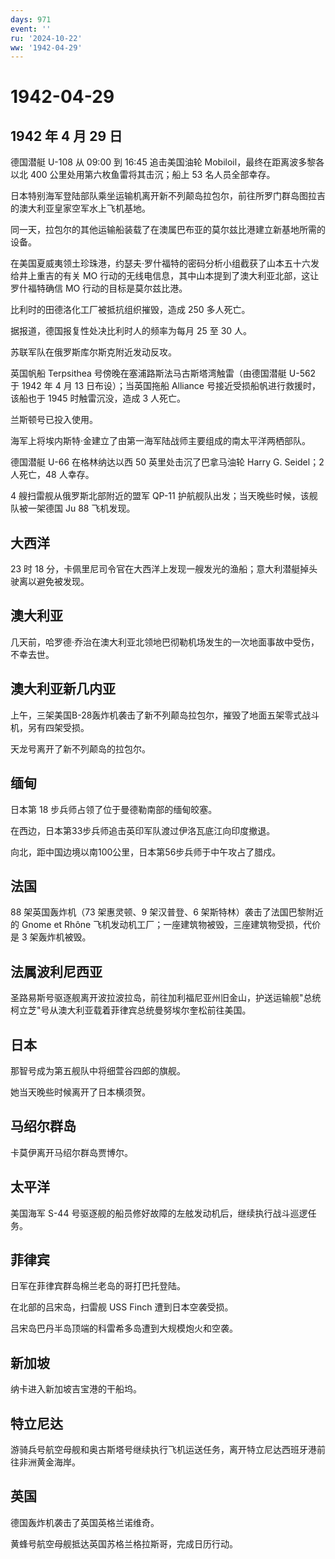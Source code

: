 ```yaml
---
days: 971
event: ''
ru: '2024-10-22'
ww: '1942-04-29'
---
```


# 1942-04-29

## 1942 年 4 月 29 日

德国潜艇 U-108 从 09:00 到 16:45 追击美国油轮
Mobiloil，最终在距离波多黎各以北 400 公里处用第六枚鱼雷将其击沉；船上 53
名人员全部幸存。

日本特别海军登陆部队乘坐运输机离开新不列颠岛拉包尔，前往所罗门群岛图拉吉的澳大利亚皇家空军水上飞机基地。

同一天，拉包尔的其他运输船装载了在澳属巴布亚的莫尔兹比港建立新基地所需的设备。

在美国夏威夷领土珍珠港，约瑟夫·罗什福特的密码分析小组截获了山本五十六发给井上重吉的有关
MO 行动的无线电信息，其中山本提到了澳大利亚北部，这让罗什福特确信 MO
行动的目标是莫尔兹比港。

比利时的田德洛化工厂被抵抗组织摧毁，造成 250 多人死亡。

据报道，德国报复性处决比利时人的频率为每月 25 至 30 人。

苏联军队在俄罗斯库尔斯克附近发动反攻。

英国帆船 Terpsithea 号傍晚在塞浦路斯法马古斯塔湾触雷（由德国潜艇 U-562
于 1942 年 4 月 13 日布设）；当英国拖船 Alliance
号接近受损船帆进行救援时，该船也于 1945 时触雷沉没，造成 3 人死亡。

兰斯顿号已投入使用。

海军上将埃内斯特·金建立了由第一海军陆战师主要组成的南太平洋两栖部队。

德国潜艇 U-66 在格林纳达以西 50 英里处击沉了巴拿马油轮 Harry G.
Seidel；2 人死亡，48 人幸存。

4 艘扫雷舰从俄罗斯北部附近的盟军 QP-11
护航舰队出发；当天晚些时候，该舰队被一架德国 Ju 88 飞机发现。

## 大西洋

23 时 18
分，卡佩里尼司令官在大西洋上发现一艘发光的渔船；意大利潜艇掉头驶离以避免被发现。

## 澳大利亚

几天前，哈罗德·乔治在澳大利亚北领地巴彻勒机场发生的一次地面事故中受伤，不幸去世。

## 澳大利亚新几内亚

上午，三架美国B-28轰炸机袭击了新不列颠岛拉包尔，摧毁了地面五架零式战斗机，另有四架受损。

天龙号离开了新不列颠岛的拉包尔。

## 缅甸

日本第 18 步兵师占领了位于曼德勒南部的缅甸皎塞。

在西边，日本第33步兵师追击英印军队渡过伊洛瓦底江向印度撤退。

向北，距中国边境以南100公里，日本第56步兵师于中午攻占了腊戍。

## 法国

88 架英国轰炸机（73 架惠灵顿、9 架汉普登、6
架斯特林）袭击了法国巴黎附近的 Gnome et Rhône
飞机发动机工厂；一座建筑物被毁，三座建筑物受损，代价是 3 架轰炸机被毁。

## 法属波利尼西亚

圣路易斯号驱逐舰离开波拉波拉岛，前往加利福尼亚州旧金山，护送运输舰"总统柯立芝"号从澳大利亚载着菲律宾总统曼努埃尔奎松前往美国。

## 日本

那智号成为第五舰队中将细萱谷四郎的旗舰。

她当天晚些时候离开了日本横须贺。

## 马绍尔群岛

卡莫伊离开马绍尔群岛贾博尔。

## 太平洋

美国海军 S-44
号驱逐舰的船员修好故障的左舷发动机后，继续执行战斗巡逻任务。

## 菲律宾

日军在菲律宾群岛棉兰老岛的哥打巴托登陆。

在北部的吕宋岛，扫雷舰 USS Finch 遭到日本空袭受损。

吕宋岛巴丹半岛顶端的科雷希多岛遭到大规模炮火和空袭。

## 新加坡

纳卡进入新加坡吉宝港的干船坞。

## 特立尼达

游骑兵号航空母舰和奥古斯塔号继续执行飞机运送任务，离开特立尼达西班牙港前往非洲黄金海岸。

## 英国

德国轰炸机袭击了英国英格兰诺维奇。

黄蜂号航空母舰抵达英国苏格兰格拉斯哥，完成日历行动。
